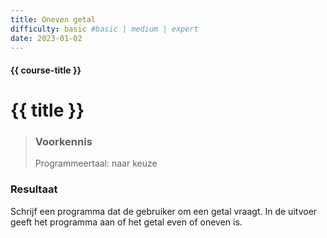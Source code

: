 ```yaml
---
title: Oneven getal
difficulty: basic #basic | medium | expert
date: 2023-01-02
---
```


#### {{ course-title }}

# {{ title }}

> ### Voorkennis
> Programmeertaal: naar keuze

### Resultaat
Schrijf een programma dat de gebruiker om een getal vraagt. In de
uitvoer geeft het programma aan of het getal even of oneven is.
